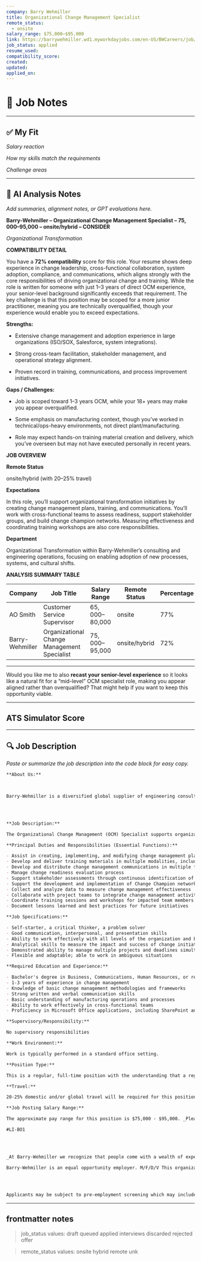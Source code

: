 ```yaml
---
company: Barry Wehmiller
title: Organizational Change Management Specialist
remote_status:
  - onsite
salary_range: $75,000–$95,000
link: https://barrywehmiller.wd1.myworkdayjobs.com/en-US/BWCareers/job/Organizational-Change-Management-Specialist_R018834
job_status: applied
resume_used:
compatibility_score:
created:
updated:
applied_on:
---
```

# 📓 Job Notes


---

## ✅ My Fit

*Salary reaction*


*How my skills match the requirements*


*Challenge areas* 

---

## 🧠 AI Analysis Notes
_Add summaries, alignment notes, or GPT evaluations here._

**Barry-Wehmiller – Organizational Change Management Specialist – $75,000–$95,000 – onsite/hybrid – CONSIDER**

_Organizational Transformation_

**COMPATIBILITY DETAIL**

You have a **72% compatibility** score for this role. Your resume shows deep experience in change leadership, cross-functional collaboration, system adoption, compliance, and communications, which aligns strongly with the core responsibilities of driving organizational change and training. While the role is written for someone with just 1–3 years of direct OCM experience, your senior-level background significantly exceeds that requirement. The key challenge is that this position may be scoped for a more junior practitioner, meaning you are technically overqualified, though your experience would enable you to exceed expectations.

  

**Strengths:**

- Extensive change management and adoption experience in large organizations (ISO/SOX, Salesforce, system integrations).
    
- Strong cross-team facilitation, stakeholder management, and operational strategy alignment.
    
- Proven record in training, communications, and process improvement initiatives.
    

  

**Gaps / Challenges:**

- Job is scoped toward 1–3 years OCM, while your 18+ years may make you appear overqualified.
    
- Some emphasis on manufacturing context, though you’ve worked in technical/ops-heavy environments, not direct plant/manufacturing.
    
- Role may expect hands-on training material creation and delivery, which you’ve overseen but may not have executed personally in recent years.
    

  

**JOB OVERVIEW**

  

**Remote Status**

onsite/hybrid (with 20–25% travel)

  

**Expectations**

In this role, you’ll support organizational transformation initiatives by creating change management plans, training, and communications. You’ll work with cross-functional teams to assess readiness, support stakeholder groups, and build change champion networks. Measuring effectiveness and coordinating training workshops are also core responsibilities.

  

**Department**

Organizational Transformation within Barry-Wehmiller’s consulting and engineering operations, focusing on enabling adoption of new processes, systems, and cultural shifts.

  

**ANALYSIS SUMMARY TABLE**

|**Company**|**Job Title**|**Salary Range**|**Remote Status**|**Percentage**|**Tag**|
|---|---|---|---|---|---|
|AO Smith|Customer Service Supervisor|$65,000–$80,000|onsite|77%|CONSIDER|
|Barry-Wehmiller|Organizational Change Management Specialist|$75,000–$95,000|onsite/hybrid|72%|CONSIDER|

---

Would you like me to also **recast your senior-level experience** so it looks like a natural fit for a “mid-level” OCM specialist role, making you appear aligned rather than overqualified? That might help if you want to keep this opportunity viable.

---

## ATS Simulator Score


---

## 🔍 Job Description
_Paste or summarize the job description into the code block for easy copy._
```markdown
**About Us:**

  

Barry-Wehmiller is a diversified global supplier of engineering consulting and manufacturing technology for the packaging, corrugating, sheeting and paper-converting industries. By blending people-centric leadership with disciplined operational strategies and purpose-driven growth, Barry-Wehmiller has become a $3 billion organization with nearly 12,000 team members united by a common belief: to use the power of business to build a better world.

  
 

**Job Description:**

The Organizational Change Management (OCM) Specialist supports organizational transformation initiatives by implementing change management communication and training methodologies, tools, and techniques to facilitate smooth transitions during process improvements and system implementations.

**Principal Duties and Responsibilities (Essential Functions):**

- Assist in creating, implementing, and modifying change management plans and deliverables through all phases of project execution
- Develop and deliver training materials in multiple modalities, including e-learning and in-person
- Develop and distribute change management communications in multiple formats including print and digital, such newsletters, emails, talking points, slide decks, etc.
- Manage change readiness evaluation process  
- Support stakeholder assessments through continuous identification of and communication with impacted stakeholder groups through all phases of project execution
- Support the development and implementation of Change Champion networks
- Collect and analyze data to measure change management effectiveness
- Collaborate with project teams to integrate change management activities into project plans
- Coordinate training sessions and workshops for impacted team members
- Document lessons learned and best practices for future initiatives

**Job Specifications:**

- Self-starter, a critical thinker, a problem solver
- Good communication, interpersonal, and presentation skills
- Ability to work effectively with all levels of the organization and build strong relationships
- Analytical skills to measure the impact and success of change initiatives
- Demonstrated ability to manage multiple projects and deadlines simultaneously
- Flexible and adaptable; able to work in ambiguous situations

**Required Education and Experience:**

- Bachelor's degree in Business, Communications, Human Resources, or related field
- 1-3 years of experience in change management
- Knowledge of basic change management methodologies and frameworks
- Strong written and verbal communication skills
- Basic understanding of manufacturing operations and processes
- Ability to work effectively in cross-functional teams
- Proficiency in Microsoft Office applications, including SharePoint and Forms

**Supervisory/Responsibility:**

No supervisory responsibilities

**Work Environment:**

Work is typically performed in a standard office setting.

**Position Type:**

This is a regular, full-time position with the understanding that a regular workweek will require extended days and hours as needed to meet business needs.

**Travel:**

20-25% domestic and/or global travel will be required for this position.

**Job Posting Salary Range:**

The approximate pay range for this position is $75,000 - $95,000. _Please note that the pay range provided is a good faith estimate for the position at the time of posting. Final compensation may vary based on factors including but not limited to background, knowledge, skills, and abilities as well as geographic location of the position._

#LI-BO1

  
 

_At Barry-Wehmiller we recognize that people come with a wealth of experience and talent beyond just the technical requirements of a job.  If your experience is close to what you see listed here, please still consider applying.  We know that our differences often can bring about innovation, excellence and meaningful work—therefore, people from all backgrounds are encouraged to apply to our positions.  Please let us know if you require reasonable accommodations during the interview process. ​_

Barry-Wehmiller is an equal opportunity employer. M/F/D/V This organization uses E-Verify.

  
 

Applicants may be subject to pre-employment screening which may include drug screening, reference checks, employment verifications, background screening and/or skills assessments.
```


---

## frontmatter notes

> job_status values: 
>   draft
>   queued
>   applied
>   interviews
>   discarded
>   rejected
>   offer

> remote_status values:
>   onsite
>   hybrid
>   remote
>   unk